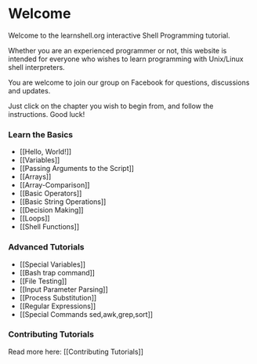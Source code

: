 # Welcome

Welcome to the learnshell.org interactive Shell Programming tutorial.

Whether you are an experienced programmer or not, this website is intended for everyone who wishes to learn programming with Unix/Linux shell interpreters.

You are welcome to join our group on Facebook for questions, discussions and updates.

Just click on the chapter you wish to begin from, and follow the instructions. Good luck!

### Learn the Basics

- [[Hello, World!]]
- [[Variables]]
- [[Passing Arguments to the Script]]
- [[Arrays]]
- [[Array-Comparison]]
- [[Basic Operators]]
- [[Basic String Operations]]
- [[Decision Making]]
- [[Loops]]
- [[Shell Functions]]

### Advanced Tutorials

- [[Special Variables]]
- [[Bash trap command]]
- [[File Testing]]
- [[Input Parameter Parsing]]
- [[Process Substitution]]
- [[Regular Expressions]]
- [[Special Commands  sed,awk,grep,sort]]

### Contributing Tutorials

Read more here: [[Contributing Tutorials]]
